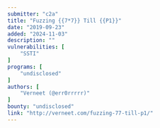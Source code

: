 ```yaml
---
submitter: "c2a"
title: "Fuzzing {{7*7}} Till {{P1}}"
date: "2019-09-23"
added: "2024-11-03"
description: ""
vulnerabilities: [
    "SSTI"
]
programs: [
    "undisclosed"
]
authors: [
    "Verneet (@err0rrrrr)"
]
bounty: "undisclosed"
link: "http://verneet.com/fuzzing-77-till-p1/"
---
```




